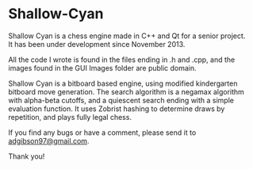 Shallow-Cyan
============

Shallow Cyan is a chess engine made in C++ and Qt for a senior project.  
It has been under development since November 2013. 

All the code I wrote is found in the files ending in .h and .cpp, and the images found in the GUI Images folder are public domain.

Shallow Cyan is a bitboard based engine, using modified kindergarten bitboard move generation.  The search algorithm is a negamax algorithm with alpha-beta cutoffs, and a quiescent search ending with a simple evaluation function.  It uses Zobrist hashing to determine draws by repetition, and plays fully legal chess.  

If you find any bugs or have a comment, please send it to adgibson97@gmail.com.

Thank you!
